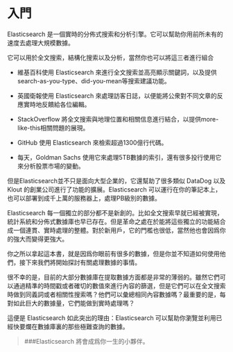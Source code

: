 # 入門

Elasticsearch 是一個實時的分佈式搜索和分析引擎。它可以幫助你用前所未有的速度去處理大規模數據。

它可以用於全文搜索，結構化搜索以及分析，當然你也可以將這三者進行組合

*   維基百科使用 Elasticsearch 來進行全文搜索並高亮顯示關鍵詞，以及提供search-as-you-type、did-you-mean等搜索建議功能。

*   英國衛報使用 Elasticsearch 來處理訪客日誌，以便能將公衆對不同文章的反應實時地反饋給各位編輯。

*   StackOverflow 將全文搜索與地理位置和相關信息進行結合，以提供more-like-this相關問題的展現。

*   GitHub 使用 Elasticsearch 來檢索超過1300億行代碼。

*   每天，Goldman Sachs 使用它來處理5TB數據的索引，還有很多投行使用它來分析股票市場的變動。

但是Elasticsearch並不只是面向大型企業的，它還幫助了很多類似 DataDog 以及 Klout 的創業公司進行了功能的擴展。Elasticsearch 可以運行在你的筆記本上，也可以部署到成千上萬的服務器上，處理PB級別的數據。

Elasticsearch 每一個獨立的部分都不是新創的。比如全文搜索早就已經被實現，統計系統和分佈式數據庫也早已存在。但是革命之處在於能將這些獨立的功能結合成一個連貫、實時處理的整體。對於新用戶，它的門檻也很低，當然他也會因爲你的強大而變得更強大。

你之所以拿起這本書，就是因爲你眼前有很多的數據，但是你並不知道如何使用他們，接下來我們將開始探討有關處理數據的事情。

很不幸的是，目前的大部分數據庫在提取數據方面都是非常的薄弱的。雖然它們可以通過精準的時間戳或者確切的數值來進行內容的篩選，但是它們可以在全文搜索時做到同義詞或者相關性搜索嗎？他們可以彙總相同內容數據嗎？最重要的是，每對如此巨大的數據量，它們能做到實時處理嗎？

這便是 Elasticsearch 如此突出的理由：Elasticsearch 可以幫助你瀏覽並利用已經快要爛在數據庫裏的那些極難查詢的數據。

> ###Elasticsearch 將會成爲你一生的小夥伴。
